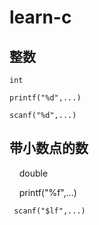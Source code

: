 # learn-c

## 整数

    int
    
    printf("%d",...)
    
    scanf("%d",...)

## 带小数点的数
    
     double
    
     printf("%f",...)
    
     scanf("$lf",...)
    
  
